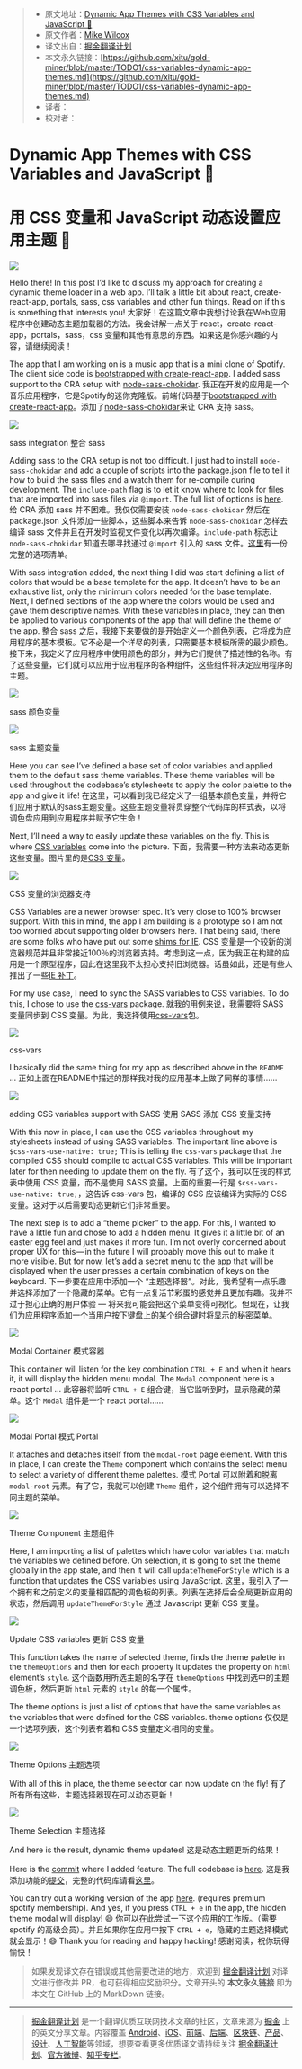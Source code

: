 > * 原文地址：[Dynamic App Themes with CSS Variables and JavaScript 🎨](https://itnext.io/css-variables-dynamic-app-themes-86c0db61cbbb)
> * 原文作者：[Mike Wilcox](https://itnext.io/@mjw56?source=post_header_lockup)
> * 译文出自：[掘金翻译计划](https://github.com/xitu/gold-miner)
> * 本文永久链接：[https://github.com/xitu/gold-miner/blob/master/TODO1/css-variables-dynamic-app-themes.md](https://github.com/xitu/gold-miner/blob/master/TODO1/css-variables-dynamic-app-themes.md)
> * 译者：
> * 校对者：

# Dynamic App Themes with CSS Variables and JavaScript 🎨
# 用 CSS 变量和 JavaScript 动态设置应用主题 🎨

![](https://cdn-images-1.medium.com/max/1000/1*tZ4wAfvhrQpuzvM-pZkkmg.jpeg)

Hello there! In this post I’d like to discuss my approach for creating a dynamic theme loader in a web app. I’ll talk a little bit about react, create-react-app, portals, sass, css variables and other fun things. Read on if this is something that interests you!
大家好！在这篇文章中我想讨论我在Web应用程序中创建动态主题加载器的方法。我会讲解一点关于 react，create-react-app，portals，sass，css 变量和其他有意思的东西。如果这是你感兴趣的内容，请继续阅读！

The app that I am working on is a music app that is a mini clone of Spotify. The client side code is [bootstrapped with create-react-app](https://reactjs.org/docs/create-a-new-react-app.html#create-react-app). I added sass support to the CRA setup with [node-sass-chokidar](https://github.com/michaelwayman/node-sass-chokidar).
我正在开发的应用是一个音乐应用程序，它是Spotify的迷你克隆版。前端代码基于[bootstrapped with create-react-app](https://reactjs.org/docs/create-a-new-react-app.html#create-react-app)。添加了[node-sass-chokidar](https://github.com/michaelwayman/node-sass-chokidar)来让 CRA 支持 sass。

![](https://cdn-images-1.medium.com/max/800/1*eONilVt2-KF6bpIu9OxhzQ.png)

sass integration
整合 sass

Adding sass to the CRA setup is not too difficult. I just had to install `node-sass-chokidar` and add a couple of scripts into the package.json file to tell it how to build the sass files and a watch them for re-compile during development. The `include-path` flag is to let it know where to look for files that are imported into sass files via `@import`. The full list of options is [here](https://github.com/michaelwayman/node-sass-chokidar#options).
给 CRA 添加 sass 并不困难。我仅仅需要安装 `node-sass-chokidar` 然后在 package.json 文件添加一些脚本，这些脚本来告诉 `node-sass-chokidar` 怎样去编译 sass 文件并且在开发时监视文件变化以再次编译。`include-path` 标志让 `node-sass-chokidar` 知道去哪寻找通过 `@import` 引入的 sass 文件。[这里](https://github.com/michaelwayman/node-sass-chokidar#options)有一份完整的选项清单。

With sass integration added, the next thing I did was start defining a list of colors that would be a base template for the app. It doesn’t have to be an exhaustive list, only the minimum colors needed for the base template. Next, I defined sections of the app where the colors would be used and gave them descriptive names. With these variables in place, they can then be applied to various components of the app that will define the theme of the app.
整合 sass 之后，我接下来要做的是开始定义一个颜色列表，它将成为应用程序的基本模板。它不必是一个详尽的列表，只需要基本模板所需的最少颜色。接下来，我定义了应用程序中使用颜色的部分，并为它们提供了描述性的名称。有了这些变量，它们就可以应用于应用程序的各种组件，这些组件将决定应用程序的主题。

![](https://cdn-images-1.medium.com/max/800/1*4J5_zY1pkslb8GWLgpVdmA.png)

sass 颜色变量

![](https://cdn-images-1.medium.com/max/800/1*bBXgZI-3qWHiW2k8IeoJhA.png)

sass 主题变量

Here you can see I’ve defined a base set of color variables and applied them to the default sass theme variables. These theme variables will be used throughout the codebase’s stylesheets to apply the color palette to the app and give it life!
在这里，可以看到我已经定义了一组基本颜色变量，并将它们应用于默认的sass主题变量。这些主题变量将贯穿整个代码库的样式表，以将调色盘应用到应用程序并赋予它生命！

Next, I’ll need a way to easily update these variables on the fly. This is where [CSS variables](https://developer.mozilla.org/en-US/docs/Web/CSS/Using_CSS_variables) come into the picture.
下面，我需要一种方法来动态更新这些变量。图片里的是[CSS 变量](https://developer.mozilla.org/en-US/docs/Web/CSS/Using_CSS_variables)。

![](https://cdn-images-1.medium.com/max/800/1*SgLF0GFzpFXgPZZrZkbgQg.png)

CSS 变量的浏览器支持

CSS Variables are a newer browser spec. It’s very close to 100% browser support. With this in mind, the app I am building is a prototype so I am not too worried about supporting older browsers here. That being said, there are some folks who have put out some [shims for IE](https://github.com/luwes/css-var-shim).
CSS 变量是一个较新的浏览器规范并且非常接近100％的浏览器支持。考虑到这一点，因为我正在构建的应用是一个原型程序，因此在这里我不太担心支持旧浏览器。话虽如此，还是有些人推出了一些[IE 补丁](https://github.com/luwes/css-var-shim)。

For my use case, I need to sync the SASS variables to CSS variables. To do this, I chose to use the [css-vars](https://github.com/malyw/css-vars) package.
就我的用例来说，我需要将 SASS 变量同步到 CSS 变量。为此，我选择使用[css-vars](https://github.com/malyw/css-vars)包。

![](https://cdn-images-1.medium.com/max/800/1*--j_jmZ8p1-2awwqDQleVw.png)

css-vars

I basically did the same thing for my app as described above in the `README` …
正如上面在README中描述的那样我对我的应用基本上做了同样的事情……

![](https://cdn-images-1.medium.com/max/800/1*IzkhVzxv991uNSMBBYK1Yg.png)

adding CSS variables support with SASS
使用 SASS 添加 CSS 变量支持

With this now in place, I can use the CSS variables throughout my stylesheets instead of using SASS variables. The important line above is `$css-vars-use-native: true;` This is telling the `css-vars` package that the compiled CSS should compile to actual CSS variables. This will be important later for then needing to update them on the fly.
有了这个，我可以在我的样式表中使用 CSS 变量，而不是使用 SASS 变量。上面的重要一行是 `$css-vars-use-native: true;`，这告诉 css-vars 包，编译的 CSS 应该编译为实际的 CSS 变量。这对于以后需要动态更新它们非常重要。

The next step is to add a “theme picker” to the app. For this, I wanted to have a little fun and chose to add a hidden menu. It gives it a little bit of an easter egg feel and just makes it more fun. I’m not overly concerned about proper UX for this — in the future I will probably move this out to make it more visible. But for now, let’s add a secret menu to the app that will be displayed when the user presses a certain combination of keys on the keyboard.
下一步要在应用中添加一个 “主题选择器”。对此，我希望有一点乐趣并选择添加了一个隐藏的菜单。它有一点复活节彩蛋的感觉并且更加有趣。我并不过于担心正确的用户体验 — 将来我可能会把这个菜单变得可视化。但现在，让我们为应用程序添加一个当用户按下键盘上的某个组合键时将显示的秘密菜单。

![](https://cdn-images-1.medium.com/max/800/1*0z13r6yik2WcRMiNoWHl8g.png)

Modal Container
模式容器

This container will listen for the key combination `CTRL + E` and when it hears it, it will display the hidden menu modal. The `Modal` component here is a react portal …
此容器将监听 `CTRL + E` 组合键，当它监听到时，显示隐藏的菜单。这个 `Modal` 组件是一个 react portal……

![](https://cdn-images-1.medium.com/max/800/1*D3xwDmwtLh7xtP1hRyldGw.png)

Modal Portal
模式 Portal

It attaches and detaches itself from the `modal-root` page element. With this in place, I can create the `Theme` component which contains the select menu to select a variety of different theme palettes.
模式 Portal 可以附着和脱离 `modal-root` 元素。有了它，我就可以创建 `Theme` 组件，这个组件拥有可以选择不同主题的菜单。

![](https://cdn-images-1.medium.com/max/800/1*eozcDZ0mLiymtSeRlsxDLQ.png)

Theme Component
主题组件

Here, I am importing a list of palettes which have color variables that match the variables we defined before. On selection, it is going to set the theme globally in the app state, and then it will call `updateThemeForStyle` which is a function that updates the CSS variables using JavaScript.
这里，我引入了一个拥有和之前定义的变量相匹配的调色板的列表。列表在选择后会全局更新应用的状态，然后调用 `updateThemeForStyle` 通过 Javascript 更新 CSS 变量。

![](https://cdn-images-1.medium.com/max/800/1*DZ7v0KtJ41HtF7dvhEz0fQ.png)

Update CSS variables
更新 CSS 变量

This function takes the name of selected theme, finds the theme palette in the `themeOptions` and then for each property it updates the property on `html` element’s `style`.
这个函数用所选主题的名字在 `themeOptions` 中找到选中的主题调色板，然后更新 `html` 元素的 `style` 的每一个属性。

The theme options is just a list of options that have the same variables as the variables that were defined for the CSS variables.
theme options 仅仅是一个选项列表，这个列表有着和 CSS 变量定义相同的变量。

![](https://cdn-images-1.medium.com/max/800/1*-FaRopFYzpFdf7bjX7Xv8g.png)

Theme Options
主题选项

With all of this in place, the theme selector can now update on the fly!
有了所有所有这些，主题选择器现在可以动态更新！

![](https://cdn-images-1.medium.com/max/800/1*crV1ujG7TsYXjB3LRbgGdw.gif)

Theme Selection
主题选择

And here is the result, dynamic theme updates!
这是动态主题更新的结果！

Here is the [commit](https://github.com/mjw56/wavves/commit/7fd2210c69617c33c4244d4755f1d33770d3c57d) where I added feature. The full codebase is [here](https://github.com/mjw56/wavves).
这是我添加功能的[提交](https://github.com/mjw56/wavves/commit/7fd2210c69617c33c4244d4755f1d33770d3c57d)，完整的代码库请看[这里](https://github.com/mjw56/wavves)。

You can try out a working version of the app [here](https://wavves-amcsxyspgk.now.sh/). (requires premium spotify membership). And yes, if you press `CTRL + e` in the app, the hidden theme modal will display! 😄
你可以[在此](https://wavves-amcsxyspgk.now.sh/)尝试一下这个应用的工作版。（需要 spotify 的高级会员）。并且如果你在应用中按下 `CTRL + e`，隐藏的主题选择模式就会显示！😄
Thank you for reading and happy hacking!
感谢阅读，祝你玩得愉快！

> 如果发现译文存在错误或其他需要改进的地方，欢迎到 [掘金翻译计划](https://github.com/xitu/gold-miner) 对译文进行修改并 PR，也可获得相应奖励积分。文章开头的 **本文永久链接** 即为本文在 GitHub 上的 MarkDown 链接。


---

> [掘金翻译计划](https://github.com/xitu/gold-miner) 是一个翻译优质互联网技术文章的社区，文章来源为 [掘金](https://juejin.im) 上的英文分享文章。内容覆盖 [Android](https://github.com/xitu/gold-miner#android)、[iOS](https://github.com/xitu/gold-miner#ios)、[前端](https://github.com/xitu/gold-miner#前端)、[后端](https://github.com/xitu/gold-miner#后端)、[区块链](https://github.com/xitu/gold-miner#区块链)、[产品](https://github.com/xitu/gold-miner#产品)、[设计](https://github.com/xitu/gold-miner#设计)、[人工智能](https://github.com/xitu/gold-miner#人工智能)等领域，想要查看更多优质译文请持续关注 [掘金翻译计划](https://github.com/xitu/gold-miner)、[官方微博](http://weibo.com/juejinfanyi)、[知乎专栏](https://zhuanlan.zhihu.com/juejinfanyi)。
